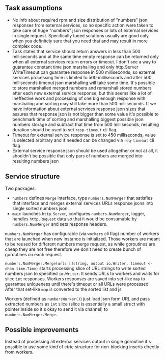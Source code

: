 Task assumptions
-------

* No info about required rpm and size distribution of "numbers" json responses from external services, so no specific action were taken to take care of huge "numbers" json responses or lots of external services in single request. Specifically tuned solutions usually are good only when you definitely sure that you need that and may result in more complex code.
* Task states that service should return answers in less than 500 milliseconds and at the same time empty response can be returned only when all external services return errors or timeout. I don't see a way to guarantee constant time json marshalling and only http.Server WriteTimeout can guarantee response in 500 milliseconds, so external services processing time is limited to 500 milliseconds and after 500 milliseconds timeout json marshalling will take some time. It's possible to store marshalled merged numbers and remarshall stored numbers after each new external service response, but this seems like a lot of ineffective work and processing of one big enough response with marshaling and sorting may still take more than 500 milliseconds. If we have information about external services response json sizes that assures that response json is not bigger than some value it's possible to benchmark time of sorting and marshalling biggest possible json numbers storage and subtract that time from 500 milliseconds, resulting duration should be used to set `resp-timeout` cli flag.
* Timeout for external service response is set to 450 milliseconds, value is selected arbitrary and if needed can be changed via `req-timeout` cli flag.
* External service response json should be used altogether or not at all, it shouldn't be possible that only pars of numbers are merged into resulting numbers json

Service structure
------

Two packages:
* `numbers` defines `Merge` interface, type `numbers.NumMerger` that satisfies that interface and merges external services URLs response jsons into single sorted numbers json.
* `main` launches `http.Server`, configures `numbers.NumMerger`, logger, handles `http.Request` data so that it would be consumable by `numbers.NumMerger` and sets response headers.

`numbers.NumMerger` has configurable (via `workers` cli flag) number of workers that are launched when new instance is initialized. Those workers are meant to be reused for different numbers merge request, as while goroutines are cheap they are not free therefore we don't need to create bunch of goroutines on each request.

`numbers.NumMerger.Merge(urls []string, output io.Writer, timeout <-chan time.Time)` starts processing slice of URL strings to write sorted numbers json to specified `io.Writer`. It sends URLs to workers and waits for slice `int` responses. Workers responses are saved into set-like `map` to guarantee uniqueness until there's timeout or all URLs were processed. After that set-like `map` is converted to the sorted list and js

Workers (defined as `numbersWorker()`) just load json form URL and pass extracted numbers as `int` slice (slice is essentially a small struct with pointer inside so it's okay to send it via channel) to `numbers.NumMerger.Merge`.

Possible improvements
------
Instead of processing all external services output in single goroutine it's possible to use some kind of ctrie structure for non-blocking inserts directly from workers.
